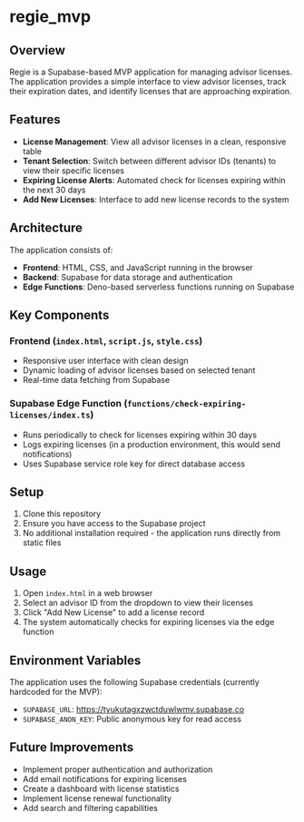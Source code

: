 # regie_mvp

## Overview
Regie is a Supabase-based MVP application for managing advisor licenses. The application provides a simple interface to view advisor licenses, track their expiration dates, and identify licenses that are approaching expiration.

## Features
- **License Management**: View all advisor licenses in a clean, responsive table
- **Tenant Selection**: Switch between different advisor IDs (tenants) to view their specific licenses
- **Expiring License Alerts**: Automated check for licenses expiring within the next 30 days
- **Add New Licenses**: Interface to add new license records to the system

## Architecture
The application consists of:
- **Frontend**: HTML, CSS, and JavaScript running in the browser
- **Backend**: Supabase for data storage and authentication
- **Edge Functions**: Deno-based serverless functions running on Supabase

## Key Components
### Frontend (`index.html`, `script.js`, `style.css`)
- Responsive user interface with clean design
- Dynamic loading of advisor licenses based on selected tenant
- Real-time data fetching from Supabase

### Supabase Edge Function (`functions/check-expiring-licenses/index.ts`)
- Runs periodically to check for licenses expiring within 30 days
- Logs expiring licenses (in a production environment, this would send notifications)
- Uses Supabase service role key for direct database access

## Setup
1. Clone this repository
2. Ensure you have access to the Supabase project
3. No additional installation required - the application runs directly from static files

## Usage
1. Open `index.html` in a web browser
2. Select an advisor ID from the dropdown to view their licenses
3. Click "Add New License" to add a license record
4. The system automatically checks for expiring licenses via the edge function

## Environment Variables
The application uses the following Supabase credentials (currently hardcoded for the MVP):
- `SUPABASE_URL`: https://tyukutagxzwctduwlwmv.supabase.co
- `SUPABASE_ANON_KEY`: Public anonymous key for read access

## Future Improvements
- Implement proper authentication and authorization
- Add email notifications for expiring licenses
- Create a dashboard with license statistics
- Implement license renewal functionality
- Add search and filtering capabilities